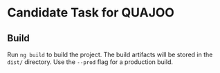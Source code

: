 # Candidate Task for QUAJOO

## Build

Run `ng build` to build the project. The build artifacts will be stored in the `dist/` directory. Use the `--prod` flag for a production build.
